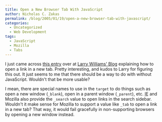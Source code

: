 ```yaml
---
title: Open a New Browser Tab With JavaScript
author: Nicholas C. Zakas
permalink: /blog/2005/01/19/open-a-new-browser-tab-with-javascript/
categories:
  - Uncategorized
  - Web Development
tags:
  - JavaScript
  - Mozilla
  - Tabs
---
```

I just came across <a title="Opening new tabs with JavaScript" rel="external" href="https://jroller.com/page/larrywilliams/20050116#opening_new_tabs_with_javascript">this entry</a> over at <a title="Larry Williams' Blog" rel="external" href="https://jroller.com/page/larrywilliams/">Larry Williams' Blog</a> explaining how to open a link in a new tab. Pretty interesting, and kudos to Larry for figuring this out. It just seems to me that there should be a way to do with without JavaScript. Wouldn't that be more usable?

I mean, there are special names to use in the `target` to do things such as open a new window (`_blank`), open in a parent window (`_parent`), etc. <acronym title="Internet Explorer">IE</acronym> and Mozilla also provide the `_search` value to open links in the search sidebar. Wouldn't it make sense for Mozilla to support a value like `_tab` to open a link in a new tab? That way, it would fail gracefully in non-supporting browsers by opening a new window instead.
